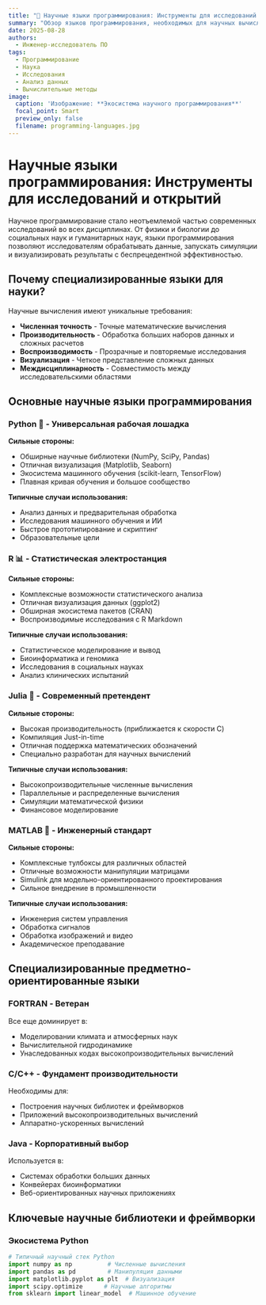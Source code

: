 ```yaml
---
title: "🧪 Научные языки программирования: Инструменты для исследований и открытий"
summary: "Обзор языков программирования, необходимых для научных вычислений, анализа данных и исследований"
date: 2025-08-28
authors:
  - Инженер-исследователь ПО
tags:
  - Программирование
  - Наука
  - Исследования
  - Анализ данных
  - Вычислительные методы
image:
  caption: 'Изображение: **Экосистема научного программирования**'
  focal_point: Smart
  preview_only: false
  filename: programming-languages.jpg
---
```


# Научные языки программирования: Инструменты для исследований и открытий

Научное программирование стало неотъемлемой частью современных исследований во всех дисциплинах. От физики и биологии до социальных наук и гуманитарных наук, языки программирования позволяют исследователям обрабатывать данные, запускать симуляции и визуализировать результаты с беспрецедентной эффективностью.

## Почему специализированные языки для науки?

Научные вычисления имеют уникальные требования:
- **Численная точность** - Точные математические вычисления
- **Производительность** - Обработка больших наборов данных и сложных расчетов
- **Воспроизводимость** - Прозрачные и повторяемые исследования
- **Визуализация** - Четкое представление сложных данных
- **Междисциплинарность** - Совместимость между исследовательскими областями

## Основные научные языки программирования

### Python 🐍 - Универсальная рабочая лошадка
**Сильные стороны:**
- Обширные научные библиотеки (NumPy, SciPy, Pandas)
- Отличная визуализация (Matplotlib, Seaborn)
- Экосистема машинного обучения (scikit-learn, TensorFlow)
- Плавная кривая обучения и большое сообщество

**Типичные случаи использования:**
- Анализ данных и предварительная обработка
- Исследования машинного обучения и ИИ
- Быстрое прототипирование и скриптинг
- Образовательные цели

### R 📊 - Статистическая электростанция
**Сильные стороны:**
- Комплексные возможности статистического анализа
- Отличная визуализация данных (ggplot2)
- Обширная экосистема пакетов (CRAN)
- Воспроизводимые исследования с R Markdown

**Типичные случаи использования:**
- Статистическое моделирование и вывод
- Биоинформатика и геномика
- Исследования в социальных науках
- Анализ клинических испытаний

### Julia 🚀 - Современный претендент
**Сильные стороны:**
- Высокая производительность (приближается к скорости C)
- Компиляция Just-in-time
- Отличная поддержка математических обозначений
- Специально разработан для научных вычислений

**Типичные случаи использования:**
- Высокопроизводительные численные вычисления
- Параллельные и распределенные вычисления
- Симуляции математической физики
- Финансовое моделирование

### MATLAB 🔢 - Инженерный стандарт
**Сильные стороны:**
- Комплексные тулбоксы для различных областей
- Отличные возможности манипуляции матрицами
- Simulink для модельно-ориентированного проектирования
- Сильное внедрение в промышленности

**Типичные случаи использования:**
- Инженерия систем управления
- Обработка сигналов
- Обработка изображений и видео
- Академическое преподавание

## Специализированные предметно-ориентированные языки

### FORTRAN - Ветеран
Все еще доминирует в:
- Моделировании климата и атмосферных наук
- Вычислительной гидродинамике
- Унаследованных кодах высокопроизводительных вычислений

### C/C++ - Фундамент производительности
Необходимы для:
- Построения научных библиотек и фреймворков
- Приложений высокопроизводительных вычислений
- Аппаратно-ускоренных вычислений

### Java - Корпоративный выбор
Используется в:
- Системах обработки больших данных
- Конвейерах биоинформатики
- Веб-ориентированных научных приложениях

## Ключевые научные библиотеки и фреймворки

### Экосистема Python
```python
# Типичный научный стек Python
import numpy as np          # Численные вычисления
import pandas as pd         # Манипуляция данными
import matplotlib.pyplot as plt  # Визуализация
import scipy.optimize      # Научные алгоритмы
from sklearn import linear_model  # Машинное обучение
